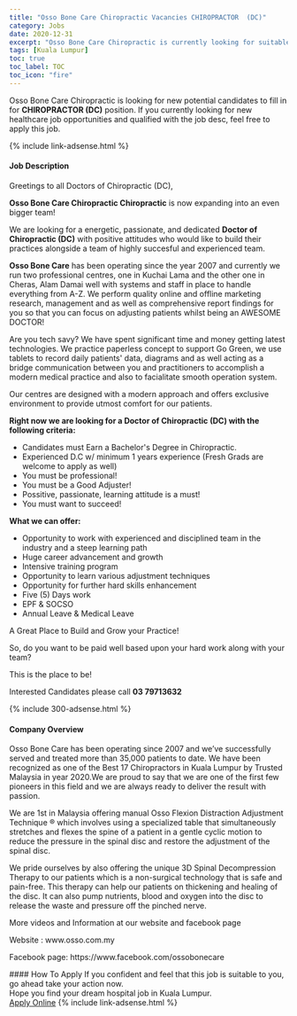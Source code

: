 ```yaml
---
title: "Osso Bone Care Chiropractic Vacancies CHIROPRACTOR  (DC)" 
category: Jobs 
date: 2020-12-31 
excerpt: "Osso Bone Care Chiropractic is currently looking for suitable person to fill in the CHIROPRACTOR  (DC) which positioned at Kuala Lumpur" 
tags: [Kuala Lumpur] 
toc: true 
toc_label: TOC 
toc_icon: "fire" 
--- 
```


<p>Osso Bone Care Chiropractic is looking for new potential candidates to fill in for <b>CHIROPRACTOR  (DC)</b> position. If you currently looking for new healthcare job opportunities and qualified with the job desc, feel free to apply this job.
</p>{% include link-adsense.html %} 
<div><div><div><h4>Job Description</h4></div></div><div><div><span><div><p>Greetings to all Doctors of Chiropractic (DC),</p><p><strong>Osso Bone Care Chiropractic Chiropractic</strong> is now expanding into an even bigger team!</p><p>We are looking for a energetic, passionate, and dedicated <strong>Doctor of Chiropractic (DC)</strong> with positive attitudes who would like to build their practices alongside a team of highly succesful and experienced team.</p><p><strong>Osso Bone Care</strong> has been operating since the year 2007 and currently we run two professional centres, one in Kuchai Lama and the other one in Cheras, Alam Damai well with systems and staff in place to handle everything from A-Z. We perform quality online and offline marketing research, management and as well as comprehensive report findings for you so that you can focus on adjusting patients whilst being an AWESOME DOCTOR!</p><p>Are you tech savy? We have spent significant time and money getting latest technologies. We practice paperless concept to support Go Green, we use tablets to record daily patients' data, diagrams and as well acting as a bridge communication between you and practitioners to accomplish a modern medical practice and also to facialitate smooth operation system.</p><p>Our centres are designed with a modern approach and offers exclusive environment to provide utmost comfort for our patients.</p><p><strong>Right now we are looking for a Doctor of&#160;Chiropractic (DC) with the following criteria:</strong>&#160;&#160;</p><ul><li>Candidates must Earn a Bachelor's Degree in Chiropractic.</li><li>Experienced D.C w/ minimum 1 years experience (Fresh Grads are welcome to apply as well)</li><li>You must be professional!</li><li>You must be a Good Adjuster!</li><li>Possitive, passionate, learning attitude is a must!</li><li>You must want to succeed!</li></ul><p><strong>What we can offer:</strong></p><ul><li>Opportunity to work with experienced and disciplined team in the industry and a steep learning path</li><li>Huge career advancement and growth</li><li>Intensive training program</li><li>Opportunity to learn various adjustment techniques</li><li>Opportunity for further hard skills enhancement</li><li>Five (5) Days work</li><li>EPF &amp; SOCSO</li><li>Annual Leave &amp; Medical Leave</li></ul><p>A Great Place to Build and Grow your Practice!</p><p>So, do you want to be paid well based upon your hard work along with your team?</p><p>This is the place to be!</p><p>Interested Candidates please call <strong>03 79713632</strong></p></div></span></div></div></div> 
{% include 300-adsense.html %} 
<div><div><div><h4>Company Overview</h4></div></div><div><div><span><div><p>Osso Bone Care has been operating since 2007 and we&#8217;ve successfully served and treated more than 35,000 patients to date. We have been recognized as one of the Best 17 Chiropractors in Kuala Lumpur  by Trusted Malaysia in year 2020.We are proud to say that we are one of the first few pioneers in this field and we are always ready to deliver the result with passion.</p><p>We are 1st in Malaysia offering manual Osso Flexion Distraction Adjustment Technique &#174; which involves using a specialized table that simultaneously stretches and flexes the spine of a patient in a gentle cyclic motion to reduce the pressure in the spinal disc and restore the adjustment of the spinal disc.</p><p>We pride ourselves by also offering the unique 3D Spinal Decompression Therapy to our patients which is a non-surgical technology that is safe and pain-free. This therapy can help our patients on thickening and healing of the disc. It can also pump nutrients, blood and oxygen into the disc to release the waste and pressure off the pinched nerve.</p><p>More videos and Information at our website and facebook page</p><p>Website : www.osso.com.my</p><p>Facebook page: https://www.facebook.com/ossobonecare</p></div></span></div></div></div> 
#### How To Apply 
If you confident and feel that this job is suitable to you, go ahead take your action now. <br/> 
Hope you find your dream hospital job in Kuala Lumpur. <br/> 
<a href="https://www.jobstreet.com.my/en/job/chiropractor-dc-4448498?jobId=jobstreet-my-job-4448498&sectionRank=25&token=0~758820c0-3589-47b9-9ba3-cdcb6532ecb7&fr=SRP%20View%20In%20New%20Ta" class="btn btn--warning" target="_blank" rel="nofollow noopenner">Apply Online</a> 
{% include link-adsense.html %} 